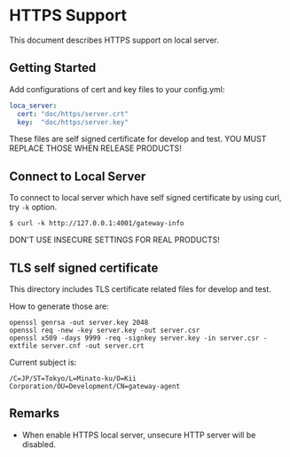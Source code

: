 # HTTPS Support

This document describes HTTPS support on local server.

## Getting Started

Add configurations of cert and key files to your config.yml:

```yaml
loca_server:
  cert: "doc/https/server.crt"
  key:  "doc/https/server.key"
```

These files are self signed certificate for develop and test.
YOU MUST REPLACE THOSE WHEN RELEASE PRODUCTS!

## Connect to Local Server

To connect to local server which have self signed certificate by using curl,
try `-k` option.

    $ curl -k http://127.0.0.1:4001/gateway-info

DON'T USE INSECURE SETTINGS FOR REAL PRODUCTS!

## TLS self signed certificate

This directory includes TLS certificate related files for develop and test.

How to generate those are:

    openssl genrsa -out server.key 2048
    openssl req -new -key server.key -out server.csr
    openssl x509 -days 9999 -req -signkey server.key -in server.csr -extfile server.cnf -out server.crt

Current subject is:

    /C=JP/ST=Tokyo/L=Minato-ku/O=Kii Corporation/OU=Development/CN=gateway-agent

## Remarks

*   When enable HTTPS local server, unsecure HTTP server will be disabled.

